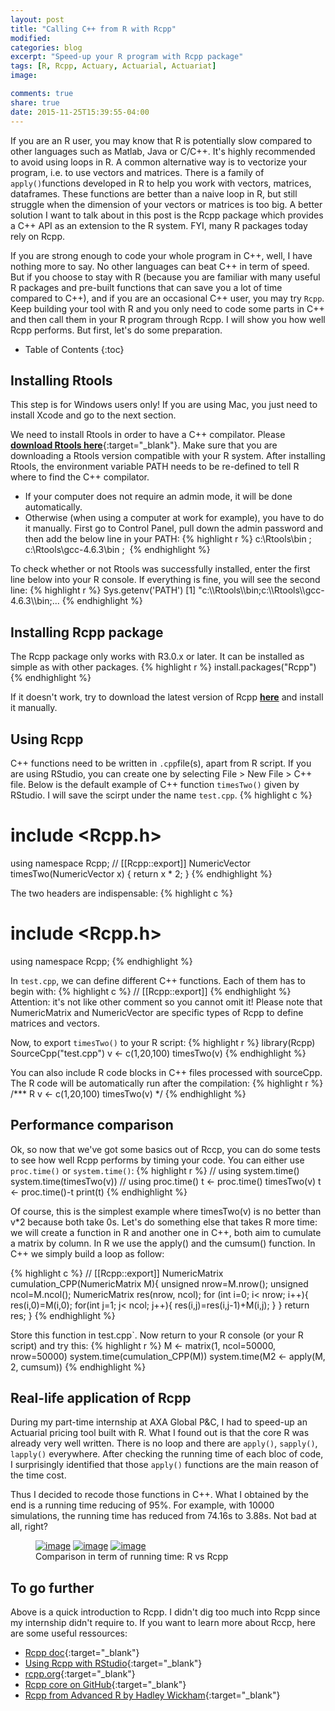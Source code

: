 ```yaml
---
layout: post
title: "Calling C++ from R with Rcpp"
modified:
categories: blog
excerpt: "Speed-up your R program with Rcpp package"
tags: [R, Rcpp, Actuary, Actuarial, Actuariat]
image:

comments: true
share: true
date: 2015-11-25T15:39:55-04:00
---
```


If you are an R user, you may know that R is potentially slow compared to other languages such as Matlab, Java or C/C++. It's highly recommended to avoid using loops in R. A common alternative way is to vectorize your program, i.e. to use vectors and matrices. There is a family of `apply()`functions developed in R to help you work with vectors, matrices, dataframes. These functions are better than a naive loop in R, but still struggle when the dimension of your vectors or matrices is too big. A better solution I want to talk about in this post is the Rcpp package which provides a C++ API as an extension to the R system. FYI, many R packages today rely on Rcpp. 

If you are strong enough to code your whole program in C++, well, I have nothing more to say. No other languages can beat C++ in term of speed. But if you choose to stay with R (because you are familiar with many useful R packages and pre-built functions that can save you a lot of time compared to C++), and if you are an occasional C++ user, you may try `Rcpp`. Keep building your tool with R and you only need to code some parts in C++ and then call them in your R program through Rcpp. I will show you how well Rcpp performs. But first, let's do some preparation.

* Table of Contents
{:toc}

## Installing Rtools

This step is for Windows users only! If you are using Mac, you just need to install Xcode and go to the next section.

We need to install Rtools in order to have a C++ compilator. Please [**download Rtools here**](https://cran.r-project.org/bin/windows/Rtools/){:target="_blank"}. Make sure that you are downloading a Rtools version compatible with your R system. After installing Rtools, the environment variable PATH needs to be re-defined to tell R where to find the C++ compilator. 

* If your computer does not require an admin mode, it will be done automatically.
* Otherwise (when using a computer at work for example), you have to do it manually. First go to Control Panel, pull down the admin password and then add the below line in your PATH:
{% highlight r %}
c:\Rtools\bin ; c:\Rtools\gcc-4.6.3\bin ; 
{% endhighlight %}

To check whether or not Rtools was successfully installed, enter the first line below into your R console. If everything is fine, you will see the second line:
{% highlight r %}
Sys.getenv('PATH')
[1] "c:\\\\Rtools\\\\bin;c:\\\\Rtools\\\\gcc-4.6.3\\\\bin;...
{% endhighlight %}


## Installing Rcpp package

The Rcpp package only works with R3.0.x or later. It can be installed as simple as with other packages.
{% highlight r %}
install.packages("Rcpp")
{% endhighlight %}

If it doesn't work, try to download the latest version of Rcpp [**here**](Rcpp) and install it manually.

## Using Rcpp
C++ functions need to be written in `.cpp`file(s), apart from R script. If you are using RStudio, you can create one by selecting File > New File > C++ file. Below is the default example of C++ function `timesTwo()` given by RStudio. I will save the scirpt under the name `test.cpp`.
{% highlight c %}
# include <Rcpp.h>
using namespace Rcpp;
// [[Rcpp::export]]
NumericVector timesTwo(NumericVector x) {
return x * 2;
}
{% endhighlight %}

The two headers are indispensable:
{% highlight c %}
# include <Rcpp.h>
using namespace Rcpp;
{% endhighlight %}

In `test.cpp`, we can define different C++ functions. Each of them has to begin with:
{% highlight c %}
// [[Rcpp::export]]
{% endhighlight %}
Attention: it's not like other comment so you cannot omit it! Please note that NumericMatrix and NumericVector are specific types of Rcpp to define matrices and vectors.

Now, to export `timesTwo()` to your R script:
{% highlight r %}
library(Rcpp)
SourceCpp("test.cpp")
v <- c(1,20,100)
timesTwo(v)
{% endhighlight %}

You can also include R code blocks in C++ files processed with sourceCpp. The R code will be automatically run after the compilation:
{% highlight r %}
/*** R
v <- c(1,20,100)
timesTwo(v)
*/
{% endhighlight %}

## Performance comparison
Ok, so now that we've got some basics out of Rccp, you can do some tests to see how well Rcpp performs by timing your code.  You can either use `proc.time()` or `system.time()`:
{% highlight r %}
// using system.time()
system.time(timesTwo(v))
// using proc.time()
t <- proc.time()
timesTwo(v)
t <- proc.time()-t
print(t)
{% endhighlight %}

Of course, this is the simplest example where timesTwo(v) is no better than v*2 because both take 0s. Let's do something else that takes R more time: we will create a function in R and another one in C++, both aim to cumulate a matrix by column. In R we use the apply() and the cumsum() function. In C++ we simply build a loop as follow:

{% highlight c %}
// [[Rcpp::export]]
NumericMatrix cumulation_CPP(NumericMatrix M){
    unsigned nrow=M.nrow();
    unsigned ncol=M.ncol();
    NumericMatrix res(nrow, ncol);
    for (int i=0; i< nrow; i++){
        res(i,0)=M(i,0);
        for(int j=1; j< ncol; j++){
            res(i,j)=res(i,j-1)+M(i,j);
        }
    }
    return res;
}
{% endhighlight %}

Store this function in test.cpp`. Now return to your R console (or your R script) and try this:
{% highlight r %}
M <- matrix(1, ncol=50000, nrow=50000) 
system.time(cumulation_CPP(M))
system.time(M2 <- apply(M, 2, cumsum))
{% endhighlight %}

## Real-life application of Rcpp 
During my part-time internship at AXA Global P&C, I had to speed-up an Actuarial pricing tool built with R. What I found out is that the core R was already very well written. There is no loop and there are `apply()`, `sapply()`, `lapply()` everywhere. After checking the running time of each bloc of code, I surprisingly identified that those `apply()` functions are the main reason of the time cost. 

Thus I decided to recode those functions in C++. What I obtained by the end is a running time reducing of 95%. For example, with 10000 simulations, the running time has reduced from 74.16s to 3.88s. Not bad at all, right?

<figure class="third">
<a href="{{ site.url }}/images/temps1.png"><img src="{{ site.url }}/images/temps1.png" alt="image"></a>
<a href="{{ site.url }}/images/temps2.png"><img src="{{ site.url }}/images/temps2.png" alt="image"></a>
<a href="{{ site.url }}/images/temps3.png"><img src="{{ site.url }}/images/temps3.png" alt="image"></a>
<figcaption>Comparison in term of running time: R vs Rcpp</figcaption>
</figure>


## To go further
Above is a quick introduction to Rcpp. I didn't dig too much into Rcpp since my internship didn't require to. If you want to learn more about Rccp, here are some useful ressources:

* [Rcpp doc](https://cran.r-project.org/web/packages/Rcpp/Rcpp.pdf){:target="_blank"}
* [Using Rcpp with RStudio](https://support.rstudio.com/hc/en-us/articles/200486088-Using-Rcpp-with-RStudio){:target="_blank"}
* [rcpp.org](http://www.rcpp.org){:target="_blank"}
* [Rcpp core on GitHub](https://github.com/RcppCore/Rcpp){:target="_blank"}
* [Rcpp from Advanced R by Hadley Wickham](http://adv-r.had.co.nz/Rcpp.html){:target="_blank"}


